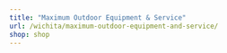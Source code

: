 ```yaml
---
title: "Maximum Outdoor Equipment & Service"
url: /wichita/maximum-outdoor-equipment-and-service/
shop: shop
---
```

